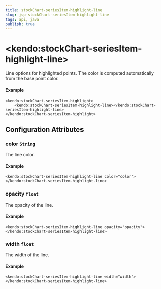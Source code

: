 ```yaml
---
title: stockChart-seriesItem-highlight-line
slug: jsp-stockChart-seriesItem-highlight-line
tags: api, java
publish: true
---
```


# \<kendo:stockChart-seriesItem-highlight-line\>

Line options for highlighted points. The color is computed automatically from the base point color.

#### Example
    <kendo:stockChart-seriesItem-highlight>
        <kendo:stockChart-seriesItem-highlight-line></kendo:stockChart-seriesItem-highlight-line>
    </kendo:stockChart-seriesItem-highlight>

## Configuration Attributes

### color `String`

The line color.

#### Example
    <kendo:stockChart-seriesItem-highlight-line color="color">
    </kendo:stockChart-seriesItem-highlight-line>

### opacity `float`

The opacity of the line.

#### Example
    <kendo:stockChart-seriesItem-highlight-line opacity="opacity">
    </kendo:stockChart-seriesItem-highlight-line>

### width `float`

The width of the line.

#### Example
    <kendo:stockChart-seriesItem-highlight-line width="width">
    </kendo:stockChart-seriesItem-highlight-line>

